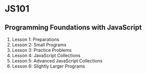 # JS101
## Programming Foundations with JavaScript

1. 	Lesson 1: Preparations
2. 	Lesson 2: Small Programs
3. 	Lesson 3: Practice Problems
4. 	Lesson 4: JavaScript Collections
5. 	Lesson 5: Advanced JavaScript Collections
6. 	Lesson 6: Slightly Larger Programs